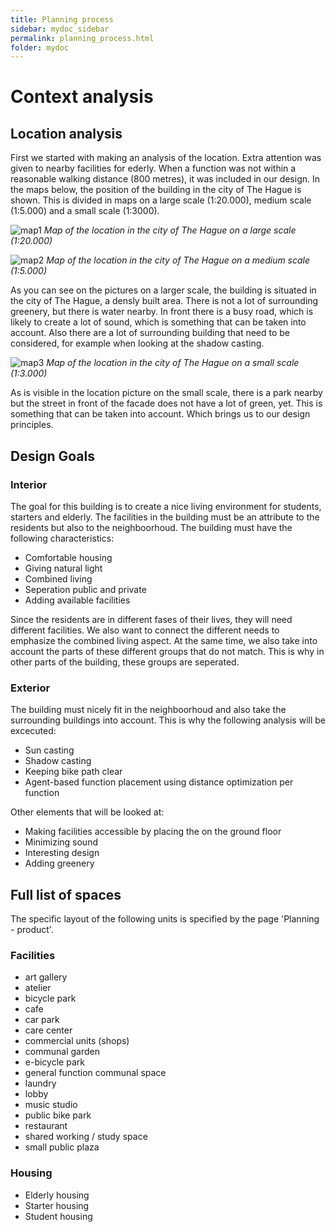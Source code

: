 ```yaml
---
title: Planning process
sidebar: mydoc_sidebar
permalink: planning_process.html
folder: mydoc
---
```


# Context analysis
## Location analysis
First we started with making an analysis of the location. Extra attention was given to nearby facilities for ederly. When a function was not within a reasonable walking distance (800 metres), it was included in our design. In the maps below, the position of the building in the city of The Hague is shown. This is divided in maps on a large scale (1:20.000), medium scale (1:5.000) and a small scale (1:3000).

![map1](/images/map1.jpg)
*Map of the location in the city of The Hague on a large scale (1:20.000)*

![map2](/images/map2.jpg)
*Map of the location in the city of The Hague on a medium scale (1:5.000)*

As you can see on the pictures on a larger scale, the building is situated in the city of The Hague, a densly built area. There is not a lot of surrounding greenery, but there is water nearby. In front there is a busy road, which is likely to create a lot of sound, which is something that can be taken into account. Also there are a lot of surrounding building that need to be considered, for example when looking at the shadow casting.

![map3](/images/map3.jpg)
*Map of the location in the city of The Hague on a small scale (1:3.000)*


As is visible in the location picture on the small scale, there is a park nearby but the street in front of the facade does not have a lot of green, yet. This is something that can be taken into account. Which brings us to our design principles.


## Design Goals
### Interior
The goal for this building is to create a nice living environment for students, starters and elderly. The facilities in the building must be an attribute to the residents but also to the neighboorhoud. The building must have the following characteristics:

- Comfortable housing
- Giving natural light 
- Combined living
- Seperation public and private
- Adding available facilities 

Since the residents are in different fases of their lives, they will need different facilities. We also want to connect the different needs to emphasize the combined living aspect. At the same time, we also take into account the parts of these different groups that do not match. This is why in other parts of the building, these groups are seperated. 

### Exterior
The building must nicely fit in the neighboorhoud and also take the surrounding buildings into account. This is why the following analysis will be excecuted:
- Sun casting
- Shadow casting
- Keeping bike path clear
- Agent-based function placement using distance optimization per function

Other elements that will be looked at:
- Making facilities accessible by placing the on the ground floor
- Minimizing sound 
- Interesting design
- Adding greenery

## Full list of spaces
The specific layout of the following units is specified by the page 'Planning - product'.
### Facilities
- art gallery
- atelier
- bicycle park
- cafe
- car park
- care center
- commercial units (shops)
- communal garden
- e-bicycle park
- general function communal space
- laundry
- lobby
- music studio
- public bike park
- restaurant
- shared working / study space
- small public plaza

### Housing
- Elderly housing
- Starter housing
- Student housing




